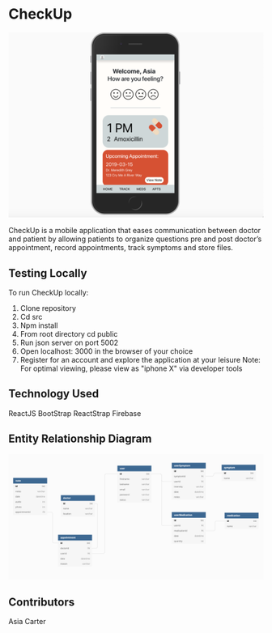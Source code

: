 # CheckUp

![alt text](CheckUp.png)

CheckUp is a mobile application that eases communication between doctor and patient by allowing patients to organize questions pre and post doctor’s appointment, record appointments, track symptoms and store files.

## Testing Locally

</hr>
To run CheckUp locally:

1. Clone repository
1. Cd src
1. Npm install
1. From root directory cd public
1. Run json server on port 5002
1. Open localhost: 3000 in the browser of your choice
1. Register for an account and explore the application at your leisure
   Note: For optimal viewing, please view as "iphone X" via developer tools

<!-- ## User Walkthrough -->

## Technology Used

ReactJS
BootStrap
ReactStrap
Firebase

## Entity Relationship Diagram

![Entity Relationship Diagram](CheckUpERD.png)

## Contributors

Asia Carter
